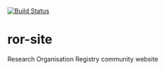 [![Build Status](https://travis-ci.com/ror-community/ror-site.svg?branch=master)](https://travis-ci.com/ror-community/ror-site)


# ror-site

Research Organisation Registry community website
